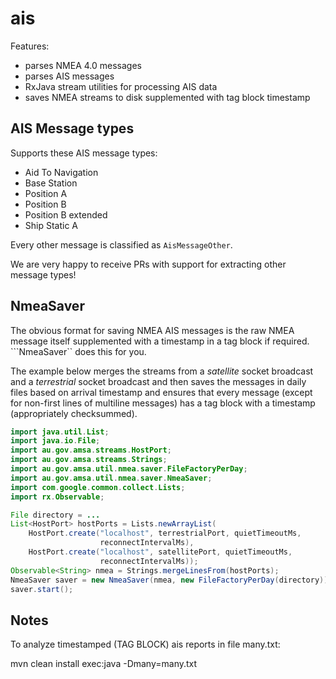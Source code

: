 ais
=========

Features:

* parses NMEA 4.0 messages
* parses AIS messages
* RxJava stream utilities for processing AIS data
* saves NMEA streams to disk supplemented with tag block timestamp

AIS Message types
-------------------

Supports these AIS message types:

* Aid To Navigation
* Base Station
* Position A
* Position B
* Position B extended
* Ship Static A

Every other message is classified as ```AisMessageOther```. 

We are very happy to receive PRs with support for extracting other message types!

NmeaSaver
-----------
The obvious format for saving NMEA AIS messages is the raw NMEA message itself supplemented with a 
timestamp in a tag block if required. ```NmeaSaver`` does this for you.

The example below merges the streams from a *satellite* socket broadcast and a *terrestrial* socket
broadcast and then saves the messages in daily files based on arrival timestamp and ensures that 
every message (except for non-first lines of multiline messages) has a tag block with a timestamp (appropriately checksummed).

```java
import java.util.List;
import java.io.File;
import au.gov.amsa.streams.HostPort;
import au.gov.amsa.streams.Strings;
import au.gov.amsa.util.nmea.saver.FileFactoryPerDay;
import au.gov.amsa.util.nmea.saver.NmeaSaver;
import com.google.common.collect.Lists;
import rx.Observable;

File directory = ...
List<HostPort> hostPorts = Lists.newArrayList(
    HostPort.create("localhost", terrestrialPort, quietTimeoutMs,
					reconnectIntervalMs),
	HostPort.create("localhost", satellitePort, quietTimeoutMs,
					reconnectIntervalMs));
Observable<String> nmea = Strings.mergeLinesFrom(hostPorts);
NmeaSaver saver = new NmeaSaver(nmea, new FileFactoryPerDay(directory));
saver.start();
```

Notes
---------
To analyze timestamped (TAG BLOCK) ais reports in file many.txt:

  mvn clean install exec:java -Dmany=many.txt


